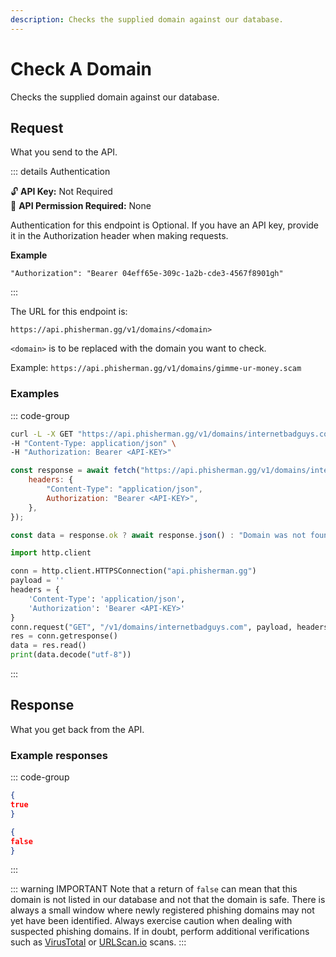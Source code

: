 ```yaml
---
description: Checks the supplied domain against our database.
---
```


# Check A Domain <Badge type="tip" text="GET" />

Checks the supplied domain against our database.

## Request

What you send to the API.

::: details Authentication

🔓 **API Key:** Not Required  
🔑 **API Permission Required:** None

Authentication for this endpoint is Optional.
If you have an API key, provide it in the Authorization header when making requests.

**Example**

```
"Authorization": "Bearer 04eff65e-309c-1a2b-cde3-4567f8901gh"
```

:::

The URL for this endpoint is:

```
https://api.phisherman.gg/v1/domains/<domain>
```

`<domain>` is to be replaced with the domain you want to check.

Example: `https://api.phisherman.gg/v1/domains/gimme-ur-money.scam`

### Examples

::: code-group

```sh [CURL]
curl -L -X GET "https://api.phisherman.gg/v1/domains/internetbadguys.com" \
-H "Content-Type: application/json" \
-H "Authorization: Bearer <API-KEY>"

```

```js [JavaScript]
const response = await fetch("https://api.phisherman.gg/v1/domains/internetbadguys.com", {
	headers: {
		"Content-Type": "application/json",
		Authorization: "Bearer <API-KEY>",
	},
});

const data = response.ok ? await response.json() : "Domain was not found or an error occurred.";
```

```py [Python]
import http.client

conn = http.client.HTTPSConnection("api.phisherman.gg")
payload = ''
headers = {
	'Content-Type': 'application/json',
	'Authorization': 'Bearer <API-KEY>'
}
conn.request("GET", "/v1/domains/internetbadguys.com", payload, headers)
res = conn.getresponse()
data = res.read()
print(data.decode("utf-8"))
```

:::

## Response

What you get back from the API.

### Example responses

::: code-group

```json [HTTP 200 (suspicious or malicious)]
{
true
}
```

```json [HTTP 200 (safe or unknown)]
{
false
}
```

:::

::: warning IMPORTANT
Note that a return of `false` can mean that this domain is not listed in our database and not that the domain is safe. There is always a small window where newly registered phishing domains may not yet have been identified. Always exercise caution when dealing with suspected phishing domains. If in doubt, perform additional verifications such as [VirusTotal](https://www.virustotal.com) or [URLScan.io](https://urlscan.io/) scans.
:::
